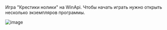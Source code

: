 Игра "Крестики нолики" на WinApi. Чтобы начать играть нужно открыть несколько экземпляров программы.

![image](https://github.com/ovch1nn1kovden1s/WinApiTicTacToeGame/assets/110982085/9627bdd3-d44e-441c-b764-b0956e2e8ea7)
